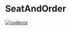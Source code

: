 # SeatAndOrder



[![codecov](https://codecov.io/gh/andrei1376/SeatAndOrder/branch/master/graph/badge.svg)](https://codecov.io/gh/andrei1376/SeatAndOrder)
